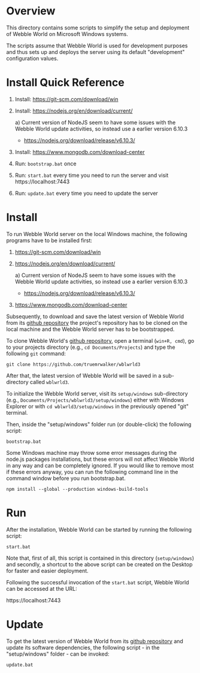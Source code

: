 ﻿# Overview

This directory contains some scripts to simplify the setup and deployment of Webble World
on Microsoft Windows systems.

The scripts assume that Webble World is used for development purposes and thus sets up
and deploys the server using its default "development" configuration values.

# Install Quick Reference

1. Install: https://git-scm.com/download/win
2. Install: https://nodejs.org/en/download/current/	

	a) Current version of NodeJS seem to have some issues with the Webble World update activities, so instead use a earlier version 6.10.3 
		
	* https://nodejs.org/download/release/v6.10.3/ 
	
3. Install: https://www.mongodb.com/download-center
4. Run: ```bootstrap.bat``` once
5. Run: ```start.bat``` every time you need to run the server and visit https://localhost:7443
6. Run: ```update.bat``` every time you need to update the server

# Install

To run Webble World server on the local Windows machine, the following programs have
to be installed first:

1. https://git-scm.com/download/win
2. https://nodejs.org/en/download/current/

	a) Current version of NodeJS seem to have some issues with the Webble World update activities, so instead use a earlier version 6.10.3 
		
	* https://nodejs.org/download/release/v6.10.3/ 
	
3. https://www.mongodb.com/download-center

Subsequently, to download and save the latest version of Webble World from its 
[github repository](https://github.com/truemrwalker/wblwrld3) the project's repository has to be
cloned on the local machine and the Webble World server has to be bootstrapped.

To clone Webble World's [github repository](https://github.com/truemrwalker/wblwrld3), open a terminal 
(```win+R, cmd```), go to your projects directory (e.g., ```cd Documents/Projects```) and type the
following ```git``` command:

```
git clone https://github.com/truemrwalker/wblwrld3
```

After that, the latest version of Webble World will be saved in a sub-directory called ```wblwrld3```.

To initialize the Webble World server, visit its ```setup/windows``` sub-directory 
(e.g., ```Documents/Projects/wblwrld3/setup/windows```)  either with Windows Explorer or with
```cd wblwrld3/setup/windows``` in the previously opened "git" terminal.

Then, inside the "setup/windows" folder run (or double-click) the following script:

```
bootstrap.bat
```

Some Windows machine may throw some error messages during the node.js packages installations, but these errors will not affect Webble World in any way and can be completely ignored. If you would like to remove most if these errors anyway, you can run the following command line in the command window before you run bootstrap.bat.

```
npm install --global --production windows-build-tools
```

# Run

After the installation, Webble World can be started by running the following script:

```
start.bat
```

Note that, first of all, this script is contained in this directory (```setup/windows```) and secondly,
a shortcut to the above script can be created on the Desktop for faster and easier deployment.

Following the successful invocation of the ```start.bat``` script, Webble World can be accessed at the URL:

https://localhost:7443

# Update

To get the latest version of Webble World from its [github repository](https://github.com/truemrwalker/wblwrld3)
and update its software dependencies, the following script - in the "setup/windows" folder - can be invoked:

```
update.bat
```
